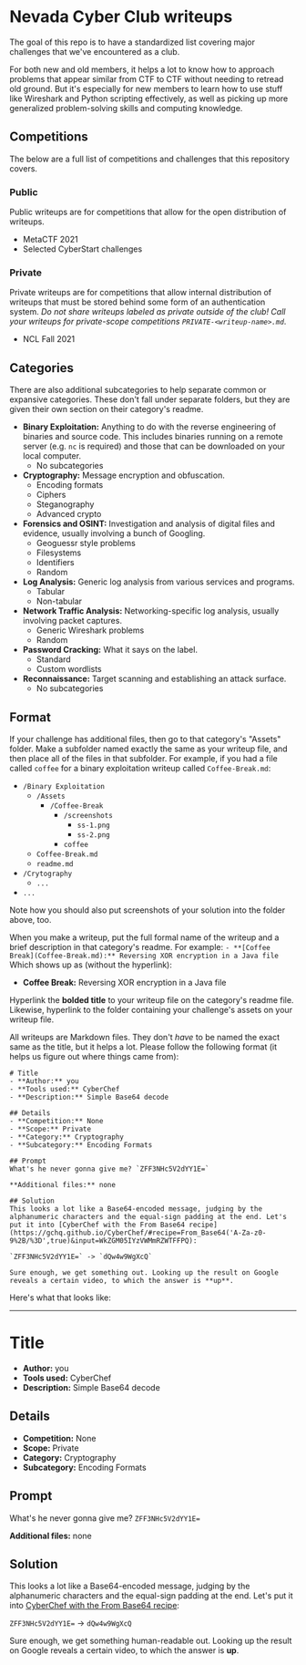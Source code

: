 # Nevada Cyber Club writeups
The goal of this repo is to have a standardized list covering major challenges that we've encountered as a club. 

For both new and old members, it helps a lot to know how to approach problems that appear similar from CTF to CTF without needing to retread old ground. But it's especially for new members to learn how to use stuff like Wireshark and Python scripting effectively, as well as picking up more generalized problem-solving skills and computing knowledge.

## Competitions
The below are a full list of competitions and challenges that this repository covers.
### Public
Public writeups are for competitions that allow for the open distribution of writeups. 
- MetaCTF 2021
- Selected CyberStart challenges 
### Private 
Private writeups are for competitions that allow internal distribution of writeups that must be stored behind some form of an authentication system. *Do not share writeups labeled as private outside of the club! Call your writeups for private-scope competitions `PRIVATE-<writeup-name>.md`*.
- NCL Fall 2021

## Categories 
There are also additional subcategories to help separate common or expansive categories. These don't fall under separate folders, but they are given their own section on their category's readme.
- **Binary Exploitation:** Anything to do with the reverse engineering of binaries and source code.  This includes binaries running on a remote server (e.g. `nc` is required) and those that can be downloaded on your local computer.  
	- No subcategories 
- **Cryptography:** Message encryption and obfuscation.  
	- Encoding formats
	- Ciphers 
	- Steganography
	- Advanced crypto
- **Forensics and OSINT:** Investigation and analysis of digital files and evidence, usually involving a bunch of Googling.  
	- Geoguessr style problems 
	- Filesystems
	- Identifiers 
	- Random 
- **Log Analysis:** Generic log analysis from various services and programs.  
	- Tabular 
	- Non-tabular 
- **Network Traffic Analysis:** Networking-specific log analysis, usually involving packet captures.  
	- Generic Wireshark problems 
	- Random 
- **Password Cracking:** What it says on the label.  
	- Standard 
	- Custom wordlists
- **Reconnaissance:** Target scanning and establishing an attack surface.  
	- No subcategories 

## Format 
If your challenge has additional files, then go to that category's "Assets" folder. Make a subfolder named exactly the same as your writeup file, and then place all of the files in that subfolder. For example, if you had a file called `coffee` for a binary exploitation writeup called `Coffee-Break.md`:
- `/Binary Exploitation`
	- `/Assets`
		- `/Coffee-Break`
			- `/screenshots`
				- `ss-1.png`
				- `ss-2.png`
			- `coffee`
	- `Coffee-Break.md`
	- `readme.md`
- `/Crytography`
	- `...`
- `...`

Note how you should also put screenshots of your solution into the folder above, too.

When you make a writeup, put the full formal name of the writeup and a brief description in that category's readme. For example:
`- **[Coffee Break](Coffee-Break.md):** Reversing XOR encryption in a Java file`
Which shows up as (without the hyperlink):
- **Coffee Break:** Reversing XOR encryption in a Java file

Hyperlink the **bolded title** to your writeup file on the category's readme file. Likewise, hyperlink to the folder containing your challenge's assets on your writeup file.

All writeups are Markdown files. They don't *have* to be named the exact same as the title, but it helps a lot. Please follow the following format (it helps us figure out where things came from):

```
# Title
- **Author:** you
- **Tools used:** CyberChef
- **Description:** Simple Base64 decode

## Details 
- **Competition:** None
- **Scope:** Private
- **Category:** Cryptography
- **Subcategory:** Encoding Formats

## Prompt 
What's he never gonna give me? `ZFF3NHc5V2dYY1E=`

**Additional files:** none

## Solution 
This looks a lot like a Base64-encoded message, judging by the alphanumeric characters and the equal-sign padding at the end. Let's put it into [CyberChef with the From Base64 recipe](https://gchq.github.io/CyberChef/#recipe=From_Base64('A-Za-z0-9%2B/%3D',true)&input=WkZGM05IYzVWMmRZWTFFPQ):

`ZFF3NHc5V2dYY1E=` -> `dQw4w9WgXcQ`

Sure enough, we get something out. Looking up the result on Google reveals a certain video, to which the answer is **up**.
```

Here's what that looks like:

---

# Title
- **Author:** you
- **Tools used:** CyberChef
- **Description:** Simple Base64 decode

## Details 
- **Competition:** None
- **Scope:** Private
- **Category:** Cryptography
- **Subcategory:** Encoding Formats

## Prompt 
What's he never gonna give me? `ZFF3NHc5V2dYY1E=`

**Additional files:** none

## Solution 
This looks a lot like a Base64-encoded message, judging by the alphanumeric characters and the equal-sign padding at the end. Let's put it into [CyberChef with the From Base64 recipe](https://gchq.github.io/CyberChef/#recipe=From_Base64('A-Za-z0-9%2B/%3D',true)&input=WkZGM05IYzVWMmRZWTFFPQ):

`ZFF3NHc5V2dYY1E=` -> `dQw4w9WgXcQ`

Sure enough, we get something human-readable out. Looking up the result on Google reveals a certain video, to which the answer is **up**.